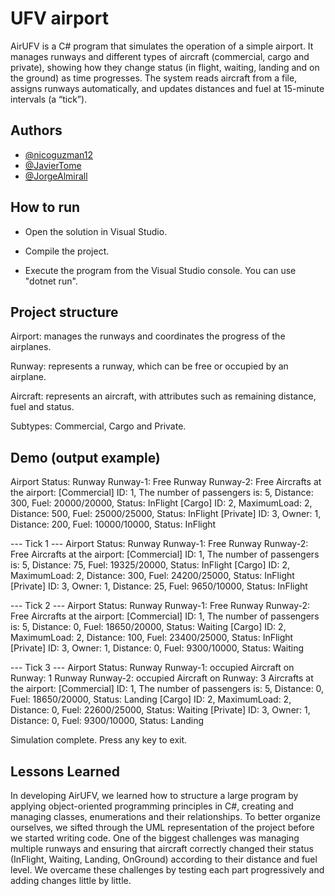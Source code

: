 
# UFV airport

AirUFV is a C# program that simulates the operation of a simple airport. It manages runways and different types of aircraft (commercial, cargo and private), showing how they change status (in flight, waiting, landing and on the ground) as time progresses.
The system reads aircraft from a file, assigns runways automatically, and updates distances and fuel at 15-minute intervals (a “tick”).


## Authors

- [@nicoguzman12](https://github.com/nicoguzman12)
- [@JavierTome](https://github.com/JavierTome)
- [@JorgeAlmirall](https://github.com/JorgeAlmirall)

## How to run
- Open the solution in Visual Studio.

- Compile the project.

- Execute the program from the Visual Studio console. You can use "dotnet run".

## Project structure
Airport: manages the runways and coordinates the progress of the airplanes.

Runway: represents a runway, which can be free or occupied by an airplane.

Aircraft: represents an aircraft, with attributes such as remaining distance, fuel and status.

Subtypes: Commercial, Cargo and Private.



## Demo (output example)

Airport Status:
Runway Runway-1: Free
Runway Runway-2: Free
Aircrafts at the airport:
[Commercial] ID: 1, The number of passengers is: 5, Distance: 300, Fuel: 20000/20000, Status: InFlight
[Cargo] ID: 2, MaximumLoad: 2, Distance: 500, Fuel: 25000/25000, Status: InFlight
[Private] ID: 3, Owner: 1, Distance: 200, Fuel: 10000/10000, Status: InFlight

--- Tick 1 ---
Airport Status:
Runway Runway-1: Free
Runway Runway-2: Free
Aircrafts at the airport:
[Commercial] ID: 1, The number of passengers is: 5, Distance: 75, Fuel: 19325/20000, Status: InFlight
[Cargo] ID: 2, MaximumLoad: 2, Distance: 300, Fuel: 24200/25000, Status: InFlight
[Private] ID: 3, Owner: 1, Distance: 25, Fuel: 9650/10000, Status: InFlight

--- Tick 2 ---
Airport Status:
Runway Runway-1: Free
Runway Runway-2: Free
Aircrafts at the airport:
[Commercial] ID: 1, The number of passengers is: 5, Distance: 0, Fuel: 18650/20000, Status: Waiting
[Cargo] ID: 2, MaximumLoad: 2, Distance: 100, Fuel: 23400/25000, Status: InFlight
[Private] ID: 3, Owner: 1, Distance: 0, Fuel: 9300/10000, Status: Waiting

--- Tick 3 ---
Airport Status:
Runway Runway-1: occupied
Aircraft on Runway: 1
Runway Runway-2: occupied
Aircraft on Runway: 3
Aircrafts at the airport:
[Commercial] ID: 1, The number of passengers is: 5, Distance: 0, Fuel: 18650/20000, Status: Landing
[Cargo] ID: 2, MaximumLoad: 2, Distance: 0, Fuel: 22600/25000, Status: Waiting
[Private] ID: 3, Owner: 1, Distance: 0, Fuel: 9300/10000, Status: Landing

Simulation complete. Press any key to exit.


## Lessons Learned

In developing AirUFV, we learned how to structure a large program by applying object-oriented programming principles in C#, creating and managing classes, enumerations and their relationships. To better organize ourselves, we sifted through the UML representation of the project before we started writing code.
One of the biggest challenges was managing multiple runways and ensuring that aircraft correctly changed their status (InFlight, Waiting, Landing, OnGround) according to their distance and fuel level.
We overcame these challenges by testing each part progressively and adding changes little by little. 




